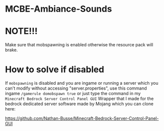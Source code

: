# MCBE-Ambiance-Sounds


# NOTE!!! 

Make sure that mobspawning is enabled otherwise the resource pack will brake.

# How to solve if disabled

 If ```mobspawning``` is disabled and you are ingame or running a server which you can't modify without accessing "server.properties",
use this command ingame ```/gamerule domobspawn true``` or just type the command in my ```Minecraft Bedrock Server Control Panel GUI``` Wrapper that I made for the bedrock dedicated server 
software made by Mojang which you can clone here:

https://github.com/Nathan-Busse/Minecraft-Bedrock-Server-Control-Panel-GUI

